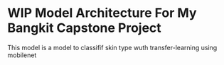 # WIP Model Architecture For My Bangkit Capstone Project
This model is a model to classifif skin type wuth transfer-learning using mobilenet